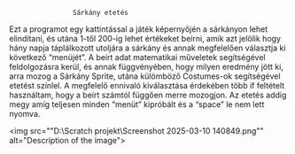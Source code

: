 					Sárkány etetés

Ezt a programot egy kattintással a játék képernyőjén a sárkányon lehet elindítani, és utána 1-től 200-ig lehet értékeket beírni, amik azt jelölik hogy hány napja táplálkozott utoljára a sárkány és annak megfelelően választja ki következő  “menüjét”.
A beírt adat matematikai műveletek  segítségével feldolgozásra kerül, és annak függvényében, hogy milyen eredmény jött ki, arra mozog a  Sárkány  Sprite, utána külömböző Costumes-ok segítségével etetést színlel. A megfelelő ennivaló kiválasztása érdekében több if feltételt használtam, hogy a beírt számtól függően merre mozogjon.
Az etetés addig megy amíg teljesen minden “menüt” kipróbált és a “space” le nem lett nyomva.

<img src=""D:\Scratch projekt\Screenshot 2025-03-10 140849.png"" alt="Description of the image">
